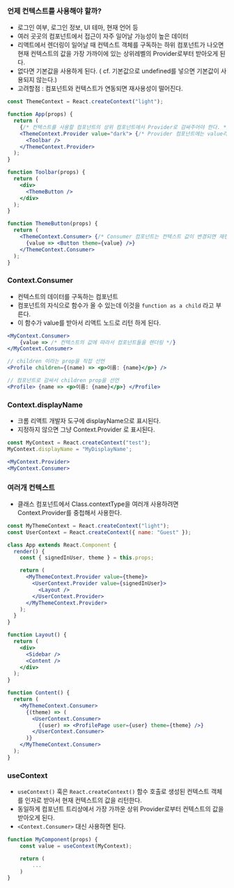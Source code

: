 ### 언제 컨텍스트를 사용해야 할까?

- 로그인 여부, 로그인 정보, UI 테마, 현재 언어 등
- 여러 곳곳의 컴포넌트에서 접근이 자주 일어날 가능성이 높은 데이터
- 리액트에서 렌더링이 일어날 때 컨텍스트 객체를 구독하는 하위 컴포넌트가 나오면 현재 컨텍스트의 값을 가장 가까이에 있는 상위레벨의 Provider로부터 받아오게 된다.
- 없다면 기본값을 사용하게 된다. ( cf. 기본값으로 undefined를 넣으면 기본값이 사용되지 않는다.)
- 고려할점 : 컴포넌트와 컨텍스트가 연동되면 재사용성이 떨어진다.

```jsx
const ThemeContext = React.createContext("light");

function App(props) {
  return (
    {/* 컨텍스트를 사용할 컴포넌트의 상위 컴포넌트에서 Provider로 감싸주어야 한다. */}
    <ThemeContext.Provider value="dark"> {/* Provider 컴포넌트에는 value라는 prop가 있다. */}
      <Toolbar />
    </ThemeContext.Provider>
  );
}

function Toolbar(props) {
  return (
    <div>
      <ThemeButton />
    </div>
  );
}

function ThemeButton(props) {
  return (
    <ThemeContext.Consumer> {/* Consumer 컴포넌트는 컨텍스트 값이 변경되면 재렌더링 된다. */}
      {value => <Button theme={value} />}
    </ThemeContext.Consumer>
  );
}
```

### Context.Consumer

- 컨텍스트의 데이터를 구독하는 컴포넌트
- 컴포넌트의 자식으로 함수가 올 수 있는데 이것을 `function as a child` 라고 부른다.
- 이 함수가 value를 받아서 리액트 노드로 리턴 하게 된다.

```jsx
<MyContext.Consumer>
    {value => /* 컨텍스트의 값에 따라서 컴포넌트들을 렌더링 */}
</MyContext.Consumer>

// children 이라는 prop을 직접 선언
<Profile children={(name) => <p>이름: {name}</p>} />

// 컴포넌트로 감싸서 children prop을 선언
<Profile> {name => <p>이름: {name}</p>} </Profile>
```

### Context.displayName

- 크롬 리액트 개발자 도구에 displayName으로 표시된다.
- 지정하지 않으면 그냥 Context.Provider 로 표시된다.

```jsx
const MyContext = React.createContext("test");
MyContext.displayName = "MyDisplayName';

<MyContext.Provider>
<MyContext.Consumer>

```

### 여러개 컨텍스트

- 클래스 컴포넌트에서 Class.contextType을 여러개 사용하려면 Context.Provider를 중첩해서 사용한다.

```jsx
const MyThemeContext = React.createContext("light");
const UserContext = React.createContext({ name: "Guest" });

class App extends React.Component {
  render() {
    const { signedInUser, theme } = this.props;

    return (
      <MyThemeContext.Provider value={theme}>
        <UserContext.Provider value={signedInUser}>
          <Layout />
        </UserContext.Provider>
      </MyThemeContext.Provider>
    );
  }
}

function Layout() {
  return (
    <div>
      <Sidebar />
      <Content />
    </div>
  );
}

function Content() {
  return (
    <MyThemeContext.Consumer>
      {(theme) => (
        <UserContext.Consumer>
          {(user) => <ProfilePage user={user} theme={theme} />}
        </UserContext.Consumer>
      )}
    </MyThemeContext.Consumer>
  );
}
```

### useContext

- `useContext()` 훅은 `React.createContext()` 함수 호출로 생성된 컨텍스트 객체를 인자로 받아서 현재 컨텍스트의 값을 리턴한다.
- 동일하게 컴포넌트 트리상에서 가장 가까운 상위 Provider로부터 컨텍스트의 값을 받아오게 된다.
- `<Context.Consumer>` 대신 사용하면 된다.

```jsx
function MyComponent(props) {
    const value = useContext(MyContext);

    return (
        ...
    )
}
```
